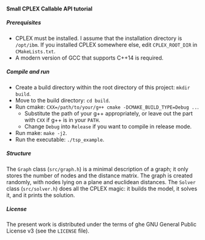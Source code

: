 #### Small CPLEX Callable API tutorial

##### Prerequisites

* CPLEX must be installed. I assume that the installation directory is `/opt/ibm`. If you installed CPLEX somewhere else, edit `CPLEX_ROOT_DIR` in `CMakeLists.txt`.
* A modern version of GCC that supports C++14 is required.

##### Compile and run

* Create a build directory within the root directory of this project: `mkdir build`.
* Move to the build directory: `cd build`.
* Run cmake: `CXX=/path/to/your/g++ cmake -DCMAKE_BUILD_TYPE=Debug ..`.
  * Substitute the path of your g++ appropriately, or leave out the part with `CXX` if g++ is in your `PATH`.
  * Change `Debug` into `Release` if you want to compile in release mode.
* Run make: `make -j2`.
* Run the executable: `./tsp_example`.

##### Structure

The `Graph` class (`src/graph.h`) is a minimal description of a graph; it only stores the number of nodes and the distance matrix. The graph is created randomly, with nodes lying on a plane and euclidean distances. The `Solver` class (`src/solver.h`) does all the CPLEX magic: it builds the model, it solves it, and it prints the solution.

##### License

The present work is distributed under the terms of ghe GNU General Public License v3 (see the `LICENSE` file).